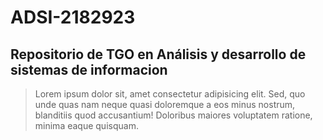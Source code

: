 # ADSI-2182923

## Repositorio de TGO en Análisis y desarrollo de sistemas de informacion 
>Lorem ipsum dolor sit, amet consectetur adipisicing elit. Sed, quo unde quas nam neque quasi doloremque a eos minus nostrum, blanditiis quod accusantium! Doloribus maiores voluptatem ratione, minima eaque quisquam.
